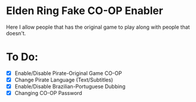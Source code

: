 # Elden Ring Fake CO-OP Enabler
Here I allow people that has the original game to play along with people that doesn't.
# To Do:
- [x] Enable/Disable Pirate-Original Game CO-OP
- [x] Change Pirate Language (Text/Subtitles)
- [x] Enable/Disable Brazilian-Portuguese Dubbing
- [x] Changing CO-OP Password
